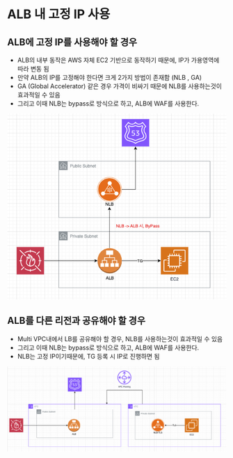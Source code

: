 # ALB 내 고정 IP 사용 

## ALB에 고정 IP를 사용해야 할 경우

- ALB의 내부 동작은 AWS 자체 EC2 기반으로 동작하기 때문에, IP가 가용영역에 따라 변동 됨
- 만약 ALB의 IP를 고정해야 한다면 크게 2가지 방법이 존재함 (NLB , GA)
- GA (Global Accelerator) 같은 경우 가격이 비싸기 때문에 NLB를 사용하는것이 효과적일 수 있음
- 그리고 이때 NLB는 bypass로 방식으로 하고, ALB에 WAF를 사용한다.

![nbl](../public/nbl.png)

## ALB를 다른 리전과 공유해야 할 경우

- Multi VPC내에서 LB를 공유해야 할 경우, NLB를 사용하는것이 효과적일 수 있음
- 그리고 이때 NLB는 bypass로 방식으로 하고, ALB에 WAF를 사용한다.
- NLB는 고정 IP이기때문에, TG 등록 시 IP로 진행하면 됨

![peer](../public/peer.png)